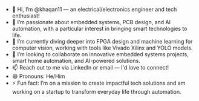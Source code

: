 - 👋 Hi, I’m @khaqan11 — an electrical/electronics engineer and tech enthusiast!
- 👀 I’m passionate about embedded systems, PCB design, and AI automation, with a particular interest in bringing smart technologies to life.
- 🌱 I’m currently diving deeper into FPGA design and machine learning for computer vision, working with tools like Vivado Xilinx and YOLO models.
- 💞️ I’m looking to collaborate on innovative embedded systems projects, smart home automation, and AI-powered solutions.
- 📫 Reach out to me via LinkedIn or email — I'd love to connect!
- 😄 Pronouns: He/Him
- ⚡ Fun fact: I’m on a mission to create impactful tech solutions and am working on a startup to transform everyday life through automation.


<!---
khaqan11/khaqan11 is a ✨ special ✨ repository because its `README.md` (this file) appears on your GitHub profile.
You can click the Preview link to take a look at your changes.
--->

